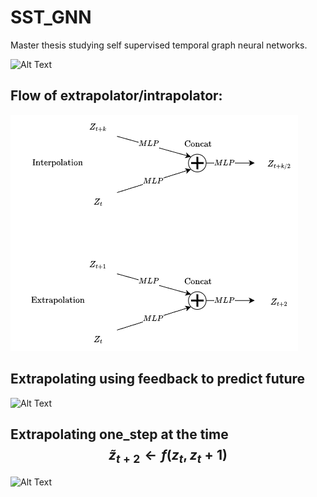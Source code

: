 # SST_GNN
Master thesis studying self supervised temporal graph neural networks.

![Alt Text](https://github.com/oyvinkm/SST_GNN/blob/main/code/the.gif)

## Flow of extrapolator/intrapolator:
![Alt Text](https://github.com/oyvinkm/SST_GNN/blob/main/code/Deformator.png)

## Extrapolating using feedback to predict future
![Alt Text](https://github.com/oyvinkm/SST_GNN/blob/main/code/feedback_gif.gif)

## Extrapolating one_step at the time $$\tilde{z}_{t+2} \leftarrow f(z_t, z_t+1)$$
![Alt Text](https://github.com/oyvinkm/SST_GNN/blob/main/code/one_step_gif.gif)

